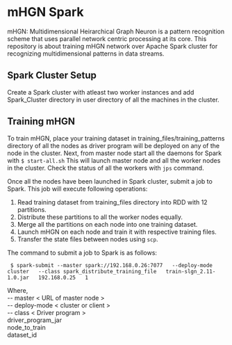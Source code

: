 # mHGN Spark
mHGN: Multidimensional Heirarchical Graph Neuron is a pattern recognition scheme that uses parallel network centric processing at its core. 
This repository is about training mHGN network over Apache Spark cluster for recognizing multidimensional patterns in data streams.

## Spark Cluster Setup
Create a Spark cluster with atleast two worker instances and add Spark_Cluster directory in user directory of all the machines in the cluster.

## Training mHGN
To train mHGN, place your training dataset in training_files/training_patterns directory of all the nodes as driver program will be deployed on any of the node in the cluster. Next, from master node start all the daemons for Spark with `$ start-all.sh`
This will launch master node and all the worker nodes in the cluster. Check the status of all the workers with `jps` command.

Once all the nodes have been launched in Spark cluster, submit a job to Spark. This job will execute following operations:
1. Read training dataset from training_files directory into RDD with 12 partitions.
2. Distribute these partitions to all the worker nodes equally.
3. Merge all the partitions on each node into one training dataset.
4. Launch mHGN on each node and train it with respective training files.
5. Transfer the state files between nodes using `scp`.

The command to submit a job to Spark is as follows:
  
  
  ` $ spark-submit --master spark://192.168.0.26:7077  
            --deploy-mode cluster  
            --class spark_distribute_training_file  
            train-slgn_2.11-1.0.jar  
            192.168.0.25  
            1`    

Where,  
-- master < URL of master node >  
-- deploy-mode < cluster or client >  
-- class < Driver program >   
driver_program_jar  
node_to_train  
dataset_id
